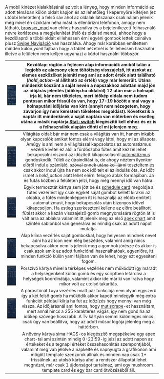 A mobil kinézet kialakításánál az volt a lényeg, hogy minden információ az adott témában külön oldalt kapjon és az lehetőleg 1 képernyőre kiférjen (ez utóbbi lehetetlen) a felső sáv ahol az oldalak látszanak csak nálam jelenik meg mivel én szoktam néha mást is ellenőrizni telefonon, amúgy nem látható, [browser_mod](https://github.com/thomasloven/hass-browser_mod) van ehhez használva és a bejelentkezett felhasználó névre korlátozva a megjelenítést (felő és oldalsó menü), ahhoz hogy a kezdőlapról a többi oldalt el lehessen érni egyéni gombok lettek csinálva plusz [Swipe Navigáció](https://github.com/zanna-37/hass-swipe-navigation) van használva. Ahogy már korábban említettem minden külön _yaml_ fájlban hogy a tablet nézetnél is fel lehessen használni illetve a felületen nem kelljen ugyanazt a kódot használni többször.

| <img src="/readme-img/mobil_kezdolap.png" width=100%> | Kezdőlap: rögtön a fejlécen alap információk amiből talán a legjobb az [alacsony elem töltöttség](/include/template.yaml#L116) visszajelző, itt azokat az elemes eszközöket jeleníti meg ami az adott érték alatt található (*hold_action*-al állítható az érték) vagy már lemerült. Utána mindenkit köszönt a saját nevén a napszakhoz adottan majd jön az időjárás jelentés (időkép.hu oldalról) 12 után már a holnapit írja ki, bár nem tökéletes, mert időkép oldala nem tudom pontosan mikor frissül és van, hogy 17-19 között a mai vagy a holnaputáni időjárás van kint (annyit nem nézegetem, hogy zavarjon így nem kerestem tökéletes megoldást). Következik a naptár itt mindenkinek a saját naptára van előtérben és esetleg utána a másik naptárja [Stat-switch](https://github.com/thomasloven/lovelace-state-switch) kiegészítő kell ehhez és ez is a felhasználók alapján dönti el mi jelenjen meg. |
|:---:|:---:|
| <img src="/readme-img/mobil_light.png" width=100%> | Világítás oldal: bár már nem csak a világítás van itt, hanem inkább olyan kapcsolók amiket fontos elérni vagy látni, hogy mi az állapota. Amúgy is ami nem a világítással kapcsolatos az automatizmus vezérli kivétel ez alól a fürdőszoba fűtés amit kézzel lehet bekapcsolni viszont az időzített kikapcsolásról [automatizmus](https://gist.github.com/MackoMici/21fba72a2ef0343f793535a01293727c) gondoskodik. Túléli az újraindítást is, de ahogy néztem ilyenkor előröl indul a számláló, ~~szóval ennek utána kell járni~~ teszteltem és csak akkor indul újra ha nem sok idő telt el az indulás óta. Az időt ismét a *hold_action* alatt lehet elérni felugró ablak formájában. Ja és futás közben a felületen jelzi, hogy még mennyi idő van hátra. |
| <img src="/readme-img/mobil_futes.png" width=100%> | Egyik termosztát kártya sem jött be és [schedule card](https://github.com/nielsfaber/scheduler-card) megoldja a fűtés vezérlést így csak egykét saját gombot kellett kirakni az oldalra, a fűtés mindenképpen itt is használja az előbb említett automatizmust, hogy bekapcsolás után bizonyos idővel kikapcsoljon. Ha estleg szerkeszteni kellene az előre beállított fűtést akkor a kazán visszajelző gomb megnyomására rögtön át is vált arra az ablakra valamint itt jelenik meg az első [apex chart](https://github.com/RomRider/apexcharts-card) amit szintén sablonból van generálva és mindig csak az adott napot mutatja. |
| <img src="/readme-img/mobil_klima.png" width=100%> | Alap klíma vezérlés saját gombokkal, hogy helyesen mindnek nevet adni ha az icon nem elég beszédes, valamint amíg nincs bekapcsolva akkor nem is jelenik meg a gombok jórésze és akkor is csak azok amik az adott funkciónál használhatóak, egyenlőre, itt minden funkció külön yaml fájlban van de lehet, hogy ezt egyesíteni fogom. |
| <img src="/readme-img/mobil_vacuum.png" width=100%>| Porszívó kártya mivel a térképes vezérlés nem működött így maradt a helységenként külön gomb és egy scriptben letárolva a helységek koordinátája, valamint akkor ide már ki van iratva hogy mikor volt az utolsó takarítás. |
| <img src="/readme-img/mobil_parasito.png" width=100%> | A párásítónál Tuya vezérlés miatt pár funkciója nem olyan egyszerű így a két felső gomb ha működik akkor kapott mindegyik még extra funkciót például kiírja ha fut az időzízés hogy mennyi van még vissza. Az időjárásnál ami fontos, hogy [mutiscrape](https://github.com/danieldotnl/ha-multiscrape)-et használtam, mert annál nincs a 255 karakteres vágás, így nem gond ha az időkép szövege hosszabb. A Tv kártyán semmi különleges nincs csak úgy van beállítva, hogy az adott műsor logója jelenleg meg a háttérben. |
| <img srt="/readme-img/mobil_noveny.png" width=100%> | A növény kártya sima HACS-os kiegészítő megspékelve egy apex chart-tal ami szintén mindig 0-23:59-ig jelzi az adott napon az értékeket és a tegnapi értéket összehasonlítás szempontjából, valamint meg van jelölve a napkelte és napnyugta a grafikonon ami mögött template szenzorok állnak és minden nap csak 1* frissülnek. az utolsó kártya ahol a rendszer állapotát lehet megnézni, már csak 1 újdonságot tartalmaz, ami egy mushroom template card és egy bar card ötvözéséből áll. |

